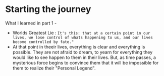 # Starting the journey

What I learned in part 1 -

- Worlds Greatest Lie :
	``` It's this: that at a certain point in our lives, we lose control of whats happening to us, and our lives become controlled by fate." ```
- At that point in theeir lives, everything is clear and everything is possible. They are not afraid to dream, to yearn for everything they would like to see happen to them in their lives. But, as time passes, a mysterious force begins to convince them that it will be impossible for them to realize their "Personal Legend".


